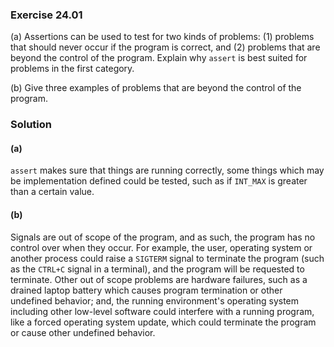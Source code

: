 ### Exercise 24.01

(a) Assertions can be used to test for two kinds of problems: (1) problems that
should never occur if the program is correct, and (2) problems that are beyond
the control of the program. Explain why `assert` is best suited for problems in
the first category.

(b) Give three examples of problems that are beyond the control of the program.

### Solution

#### (a)

`assert` makes sure that things are running correctly, some things which may be
implementation defined could be tested, such as if `INT_MAX` is greater than a
certain value.

#### (b)

Signals are out of scope of the program, and as such, the program has no control
over when they occur. For example, the user, operating system or another process
could raise a `SIGTERM` signal to terminate the program (such as the `CTRL+C`
signal in a terminal), and the program will be requested to terminate. Other out
of scope problems are hardware failures, such as a drained laptop battery which
causes program termination or other undefined behavior; and, the running
environment's operating system including other low-level software could
interfere with a running program, like a forced operating system update, which
could terminate the program or cause other undefined behavior.  

